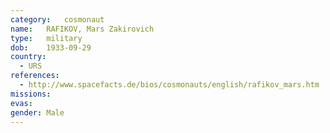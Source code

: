 ```yaml
---
category:	cosmonaut
name:	RAFIKOV, Mars Zakirovich 
type:	military
dob:	1933-09-29
country:
  - URS
references:
  - http://www.spacefacts.de/bios/cosmonauts/english/rafikov_mars.htm
missions:
evas:
gender:	Male
---
```

